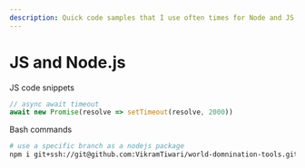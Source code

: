 ```yaml
---
description: Quick code samples that I use often times for Node and JS
---
```


# JS and Node.js

JS code snippets

```javascript
// async await timeout
await new Promise(resolve => setTimeout(resolve, 2000))
```

Bash commands

```bash
# use a specific branch as a nodejs package
npm i git+ssh://git@github.com:VikramTiwari/world-domnination-tools.git#top-secret-branch
```

